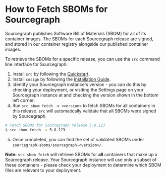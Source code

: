 # How to Fetch SBOMs for Sourcegraph

Sourcegraph publishes Software Bill of Materials (SBOM) for all of its container images. The SBOMs for each Sourcegraph release are signed, and stored in our container registry alongside our published container images.

To retrieve the SBOMs for a specific release, you can use the `src` command line interface for Sourcegraph:

1. Install `src` by following the [Quickstart](../quickstart.md).
2. Install `cosign` by following the [Installation Guide](https://docs.sigstore.dev/cosign/system_config/installation/).
3. Identify your Sourcegraph instance's version - you can do this by checking your deployment, or visiting the Settings page on your Sourcegraph instance at and checking the version shown in the bottom left corner. 
4. Run `src sbom fetch -v <version>` to fetch SBOMs for all containers in this release. `src` will automatically validate that all SBOMs were signed by Sourcegraph.
```bash
# Fetch SBOMs for Sourcegraph release 5.8.123
$ src sbom fetch -v 5.8.123
```
5. Once completed, you can find the set of validated SBOMs under `sourcegraph-sboms/sourcegraph-<version>/`.

**Note:** `src sbom fetch` will retrieve SBOMs for **all** containers that make up a Sourcegraph release. Your Sourcegraph instance will use only a subset of these containers - please check your deployment to determine which SBOM files are relevant to your deployment.
